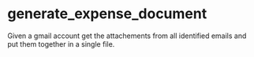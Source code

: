 # generate_expense_document
Given a gmail account get the attachements from all identified emails and put them together in a single file.
